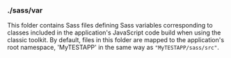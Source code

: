 ### ./sass/var

This folder contains Sass files defining Sass variables corresponding to classes
included in the application's JavaScript code build when using the classic toolkit.
By default, files in this folder are mapped to the application's root namespace,
'MyTESTAPP' in the same way as `"MyTESTAPP/sass/src"`.